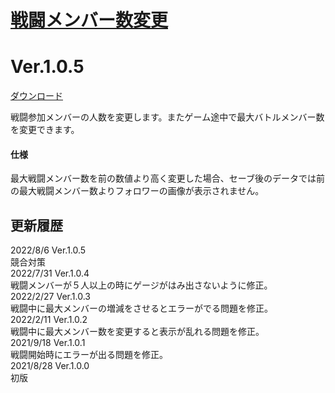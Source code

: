 # [戦闘メンバー数変更](https://raw.githubusercontent.com/nuun888/MZ/master/NUUN_MaxBattleMembers.js)
# Ver.1.0.5
[ダウンロード](https://raw.githubusercontent.com/nuun888/MZ/master/NUUN_MaxBattleMembers.js)

戦闘参加メンバーの人数を変更します。またゲーム途中で最大バトルメンバー数を変更できます。

#### 仕様
最大戦闘メンバー数を前の数値より高く変更した場合、セーブ後のデータでは前の最大戦闘メンバー数よりフォロワーの画像が表示されません。

## 更新履歴
2022/8/6 Ver.1.0.5  
競合対策  
2022/7/31 Ver.1.0.4  
戦闘メンバーが５人以上の時にゲージがはみ出さないように修正。  
2022/2/27 Ver.1.0.3  
戦闘中に最大メンバーの増減をさせるとエラーがでる問題を修正。  
2022/2/11 Ver.1.0.2  
戦闘中に最大メンバー数を変更すると表示が乱れる問題を修正。  
2021/9/18 Ver.1.0.1  
戦闘開始時にエラーが出る問題を修正。  
2021/8/28 Ver.1.0.0  
初版  

